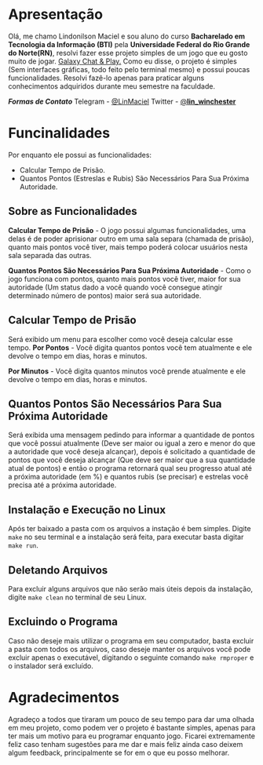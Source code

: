 # Apresentação

Olá, me chamo Lindonilson Maciel e sou aluno do curso **Bacharelado em Tecnologia da Informação (BTI)** pela **Universidade Federal do Rio Grande do Norte(RN)**, resolvi fazer esse projeto simples de um jogo que eu gosto muito de jogar. [Galaxy Chat & Play.](https://in-galaxy.com/pt)
Como eu disse, o projeto é simples (Sem interfaces gráficas, todo feito pelo terminal mesmo) e possui poucas funcionalidades. Resolvi fazê-lo apenas para praticar alguns conhecimentos adquiridos durante meu semestre na faculdade. 

***Formas de Contato***
Telegram - [@LinMaciel](https://t.me/LinMaciel)
Twitter - [@**lin_winchester**](https://twitter.com/lin_winchester)

# Funcinalidades

Por enquanto ele possui as funcionalidades:

 

 - Calcular Tempo de Prisão.
 - Quantos Pontos (Estreslas e Rubis) São Necessários Para Sua Próxima Autoridade.

## Sobre as Funcionalidades

**Calcular Tempo de Prisão** - O jogo possui algumas funcionalidades, uma delas é de poder aprisionar outro em uma sala separa (chamada de prisão), quanto mais pontos você tiver, mais tempo poderá colocar usuários nesta sala separada das outras.

**Quantos Pontos São Necessários Para Sua Próxima Autoridade** - Como o jogo funciona com pontos, quanto mais pontos você tiver, maior for sua autoridade (Um status dado a você quando você consegue atingir determinado número de pontos) maior será sua autoridade.
## Calcular Tempo de Prisão

Será exibido um menu para escolher como você deseja calcular esse tempo.
**Por Pontos** - Você digita quantos pontos você tem atualmente e ele devolve o tempo em dias, horas e minutos.

**Por Minutos** - Você digita quantos minutos você prende atualmente e ele devolve o tempo em dias, horas e minutos.

## Quantos Pontos São Necessários Para Sua Próxima Autoridade

Será exibida uma mensagem pedindo para informar a quantidade de pontos que você possui atualmente (Deve ser maior ou igual a zero e menor do que a autoridade que você deseja alcançar), depois é solicitado a quantidade de pontos que você deseja alcançar (Que deve ser maior que a sua quantidade atual de pontos) e então o programa retornará qual seu progresso atual até a próxima autoridade (em %) e quantos rubis (se precisar) e estrelas você precisa até a próxima autoridade.

## Instalação e Execução no Linux

Após ter baixado a pasta com os arquivos a instação é bem simples.
Digite `make` no seu terminal e a instalação será feita, para executar basta digitar `make run`.

## Deletando Arquivos

Para excluir alguns arquivos que não serão mais úteis depois da instalação, digite `make clean` no terminal de seu Linux.


## Excluindo o Programa

Caso não deseje mais utilizar o programa em seu computador, basta excluir a pasta com todos os arquivos, caso deseje manter os arquivos você pode excluir apenas o executável, digitando o seguinte comando `make rmproper` e o instalador será excluído.

# Agradecimentos

Agradeço a todos que tiraram um pouco de seu tempo para dar uma olhada em meu projeto, como podem ver o projeto é bastante simples, apenas para ter mais um motivo para eu programar enquanto jogo.
Ficarei extremamente feliz caso tenham sugestões para me dar e mais feliz ainda caso deixem algum feedback, principalmente se for em o que eu posso melhorar.